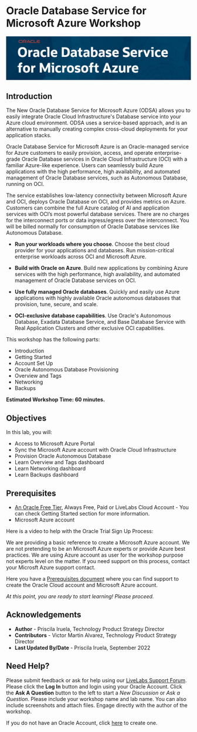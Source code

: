 # Oracle Database Service for Microsoft Azure Workshop

![Intro Oracle Database Service for Microsoft Azure](./images/odsa.png)

## Introduction

The New Oracle Database Service for Microsoft Azure (ODSA) allows you to easily integrate Oracle Cloud Infrastructure's Database service into your Azure cloud environment. ODSA uses a service-based approach, and is an alternative to manually creating complex cross-cloud deployments for your application stacks.

Oracle Database Service for Microsoft Azure is an Oracle-managed service for Azure customers to easily provision, access, and operate enterprise-grade Oracle Database services in Oracle Cloud Infrastructure (OCI) with a familiar Azure-like experience. Users can seamlessly build Azure applications with the high performance, high availability, and automated management of Oracle Database services, such as Autonomous Database, running on OCI.

The service establishes low-latency connectivity between Microsoft Azure and OCI, deploys Oracle Database on OCI, and provides metrics on Azure. Customers can combine the full Azure catalog of AI and application services with OCI’s most powerful database services. There are no charges for the interconnect ports or data ingress/egress over the interconnect. You will be billed normally for consumption of Oracle Database services like Autonomous Database.

- **Run your workloads where you choose**. Choose the best cloud provider for your applications and databases. Run mission-critical enterprise workloads across OCI and Microsoft Azure.

- **Build with Oracle on Azure**. Build new applications by combining Azure services with the high performance, high availability, and automated management of Oracle Database services on OCI.

- **Use fully managed Oracle databases**. Quickly and easily use Azure applications with highly available Oracle autonomous databases that provision, tune, secure, and scale.

- **OCI-exclusive database capabilities**. Use Oracle's Autonomous Database, Exadata Database Service, and Base Database Service with Real Application Clusters and other exclusive OCI capabilities.

This workshop has the following parts:

- Introduction
- Getting Started
- Account Set Up
- Oracle Autonomous Database Provisioning
- Overview and Tags
- Networking
- Backups


**Estimated Workshop Time: 60 minutes.**

## Objectives

In this lab, you will:

* Access to Microsoft Azure Portal
* Sync the Microsoft Azure account with Oracle Cloud Infrastructure
* Provision Oracle Autonomous Database
* Learn Overview and Tags dashboard
* Learn Networking dashboard
* Learn Backups dashboard

## Prerequisites

* [An Oracle Free Tier](https://bit.ly/free-tier-1207), Always Free, Paid or LiveLabs Cloud Account - You can check Getting Started section for more information.
* Microsoft Azure account

Here is a video to help with the Oracle Trial Sign Up Process:
[](youtube:4U-0SumNz6w)

We are providing a basic reference to create a Microsoft Azure account. We are not pretending to be an Microsoft Azure experts or provide Azure best practices. We are using Azure account as user for the workshop purpose not experts level on the matter. If you need support on this process, contact your Microsft Azure support contact.

Here you have a [Prerequisites document](https://objectstorage.eu-frankfurt-1.oraclecloud.com/p/Xs62xuw9UF7_P0By0FfkukpJhbDjzqC68huTdByF0KRPrsnzzLqFqP6H_YxDOJ1m/n/fruktknlrefu/b/workshop-odsa/o/Oracle%20Database%20Service%20for%20Microsoft%20Azure%20Workshop%20-%20Prerequisites.pdf) where you can find support to create the Oracle Cloud account and Microsoft Azure account.


*At this point, you are ready to start learning! Please proceed.*

## Acknowledgements
* **Author** - Priscila Iruela, Technology Product Strategy Director
* **Contributors** - Victor Martin Alvarez, Technology Product Strategy Director
* **Last Updated By/Date** - Priscila Iruela, September 2022

## Need Help?
Please submit feedback or ask for help using our [LiveLabs Support Forum](https://community.oracle.com/tech/developers/categories/livelabsdiscussions). Please click the **Log In** button and login using your Oracle Account. Click the **Ask A Question** button to the left to start a *New Discussion* or *Ask a Question*.  Please include your workshop name and lab name.  You can also include screenshots and attach files.  Engage directly with the author of the workshop.

If you do not have an Oracle Account, click [here](https://profile.oracle.com/myprofile/account/create-account.jspx) to create one.